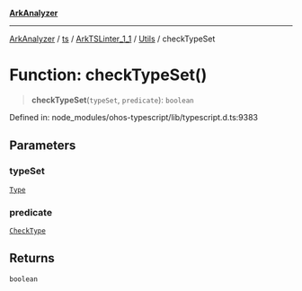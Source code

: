 [**ArkAnalyzer**](../../../../../../../../README.md)

***

[ArkAnalyzer](../../../../../../../../globals.md) / [ts](../../../../../README.md) / [ArkTSLinter\_1\_1](../../../README.md) / [Utils](../README.md) / checkTypeSet

# Function: checkTypeSet()

> **checkTypeSet**(`typeSet`, `predicate`): `boolean`

Defined in: node\_modules/ohos-typescript/lib/typescript.d.ts:9383

## Parameters

### typeSet

[`Type`](../../../../../interfaces/Type.md)

### predicate

[`CheckType`](../type-aliases/CheckType.md)

## Returns

`boolean`
